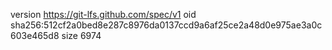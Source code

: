 version https://git-lfs.github.com/spec/v1
oid sha256:512cf2a0bed8e287c8976da0137ccd9a6af25ce2a48d0e975ae3a0c603e465d8
size 6974
